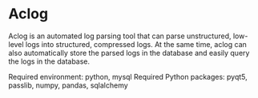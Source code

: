 # Aclog
Aclog is an automated log parsing tool that can parse unstructured, low-level logs into structured, compressed logs. At the same time, aclog can also automatically store the parsed logs in the database and easily query the logs in the database.

Required environment: python, mysql
Required Python packages: pyqt5, passlib, numpy, pandas, sqlalchemy
